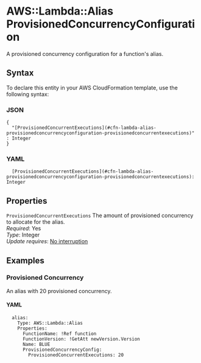 # AWS::Lambda::Alias ProvisionedConcurrencyConfiguration<a name="aws-properties-lambda-alias-provisionedconcurrencyconfiguration"></a>

A provisioned concurrency configuration for a function's alias\.

## Syntax<a name="aws-properties-lambda-alias-provisionedconcurrencyconfiguration-syntax"></a>

To declare this entity in your AWS CloudFormation template, use the following syntax:

### JSON<a name="aws-properties-lambda-alias-provisionedconcurrencyconfiguration-syntax.json"></a>

```
{
  "[ProvisionedConcurrentExecutions](#cfn-lambda-alias-provisionedconcurrencyconfiguration-provisionedconcurrentexecutions)" : Integer
}
```

### YAML<a name="aws-properties-lambda-alias-provisionedconcurrencyconfiguration-syntax.yaml"></a>

```
  [ProvisionedConcurrentExecutions](#cfn-lambda-alias-provisionedconcurrencyconfiguration-provisionedconcurrentexecutions): Integer
```

## Properties<a name="aws-properties-lambda-alias-provisionedconcurrencyconfiguration-properties"></a>

`ProvisionedConcurrentExecutions`  <a name="cfn-lambda-alias-provisionedconcurrencyconfiguration-provisionedconcurrentexecutions"></a>
The amount of provisioned concurrency to allocate for the alias\.  
*Required*: Yes  
*Type*: Integer  
*Update requires*: [No interruption](https://docs.aws.amazon.com/AWSCloudFormation/latest/UserGuide/using-cfn-updating-stacks-update-behaviors.html#update-no-interrupt)

## Examples<a name="aws-properties-lambda-alias-provisionedconcurrencyconfiguration--examples"></a>



### Provisioned Concurrency<a name="aws-properties-lambda-alias-provisionedconcurrencyconfiguration--examples--Provisioned_Concurrency"></a>

An alias with 20 provisioned concurrency\.

#### YAML<a name="aws-properties-lambda-alias-provisionedconcurrencyconfiguration--examples--Provisioned_Concurrency--yaml"></a>

```
  alias:
    Type: AWS::Lambda::Alias
    Properties:
      FunctionName: !Ref function
      FunctionVersion: !GetAtt newVersion.Version
      Name: BLUE
      ProvisionedConcurrencyConfig:
        ProvisionedConcurrentExecutions: 20
```
